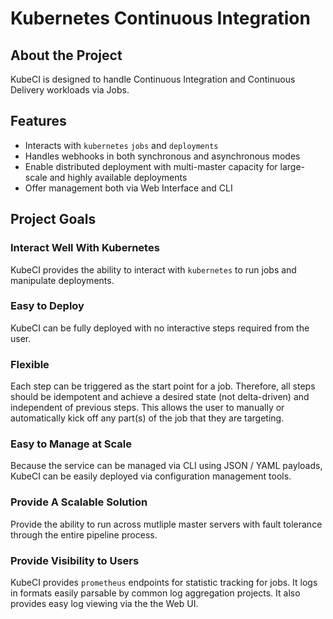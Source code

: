 # Kubernetes Continuous Integration #

## About the Project ##

KubeCI is designed to handle Continuous Integration and Continuous Delivery workloads via Jobs.

## Features ##

* Interacts with `kubernetes` `jobs` and `deployments`
* Handles webhooks in both synchronous and asynchronous modes
* Enable distributed deployment with multi-master capacity for large-scale and highly available deployments
* Offer management both via Web Interface and CLI

## Project Goals ##

### Interact Well With Kubernetes ###

KubeCI provides the ability to interact with `kubernetes` to run jobs and manipulate deployments.

### Easy to Deploy ###

KubeCI can be fully deployed with no interactive steps required from the user.

### Flexible ###

Each step can be triggered as the start point for a job.  Therefore, all steps should be idempotent and achieve a desired state (not delta-driven) and independent of previous steps.  This allows the user to manually or automatically kick off any part(s) of the job that they are targeting.

### Easy to Manage at Scale ###

Because the service can be managed via CLI using JSON / YAML payloads, KubeCI can be easily deployed via configuration management tools.

### Provide A Scalable Solution ###

Provide the ability to run across mutliple master servers with fault tolerance through the entire pipeline process.

### Provide Visibility to Users ###

KubeCI provides `prometheus` endpoints for statistic tracking for jobs.  It logs in formats easily parsable by common log aggregation projects.  It also provides easy log viewing via the the Web UI.

